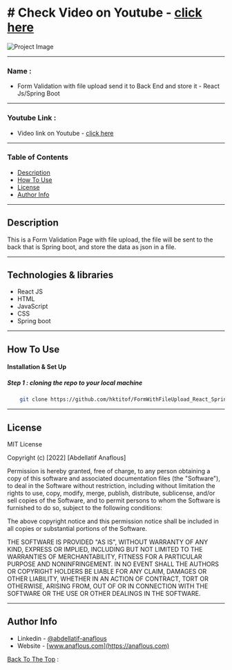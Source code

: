 # # Check Video on Youtube - [click here](https://youtu.be/Ni9ML9XDQpM)





![Project Image](https://user-images.githubusercontent.com/62770500/196245083-3fbd0d7e-df72-41b4-892c-fbbc0f6229ac.jpeg)


---

### Name :

- Form Validation with file upload send it to Back End and store it - React Js/Spring Boot

---

### Youtube Link :

- Video link on Youtube - [click here](https://youtu.be/Ni9ML9XDQpM)

---

### Table of Contents

- [Description](#description)
- [How To Use](#how-to-use)
- [License](#license)
- [Author Info](#author-info)

---

## Description


This is a Form Validation Page with file upload, the file will be sent to the back that is Spring boot, and store the data as json in a file.

---

## Technologies & libraries

- React JS
- HTML
- JavaScript
- CSS
- Spring boot

---

## How To Use

#### Installation & Set Up
##### Step 1 : cloning the repo to your local machine

```sh
    git clone https://github.com/hktitof/FormWithFileUpload_React_SpringBoot
```

---

## License

MIT License

Copyright (c) [2022] [Abdellatif Anaflous]

Permission is hereby granted, free of charge, to any person obtaining a copy
of this software and associated documentation files (the "Software"), to deal
in the Software without restriction, including without limitation the rights
to use, copy, modify, merge, publish, distribute, sublicense, and/or sell
copies of the Software, and to permit persons to whom the Software is
furnished to do so, subject to the following conditions:

The above copyright notice and this permission notice shall be included in all
copies or substantial portions of the Software.

THE SOFTWARE IS PROVIDED "AS IS", WITHOUT WARRANTY OF ANY KIND, EXPRESS OR
IMPLIED, INCLUDING BUT NOT LIMITED TO THE WARRANTIES OF MERCHANTABILITY,
FITNESS FOR A PARTICULAR PURPOSE AND NONINFRINGEMENT. IN NO EVENT SHALL THE
AUTHORS OR COPYRIGHT HOLDERS BE LIABLE FOR ANY CLAIM, DAMAGES OR OTHER
LIABILITY, WHETHER IN AN ACTION OF CONTRACT, TORT OR OTHERWISE, ARISING FROM,
OUT OF OR IN CONNECTION WITH THE SOFTWARE OR THE USE OR OTHER DEALINGS IN THE
SOFTWARE.



---

## Author Info

- Linkedin - [@abdellatif-anaflous](https://www.linkedin.com/in/abdellatif-anaflous/)
- Website - [www.anaflous.com](https://anaflous.com)

[Back To The Top](#description) :

